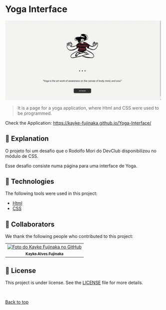 # Yoga Interface

<img src="./assets/img/gif.gif" width="500px" alt="Gif do Teste">

>  It is a page for a yoga application, where Html and CSS were used to be programmed.

Check the Application: https://kayke-fujinaka.github.io/Yoga-Interface/
## :page_facing_up: Explanation

O projeto foi um desafio que o Rodolfo Mori do DevClub disponibilizou no módulo de CSS.

Esse desafio consiste numa página para uma interface de Yoga.
## :rocket: Technologies ##

The following tools were used in this project:

- [Html](https://developer.mozilla.org/pt-BR/docs/Web/HTML/Element/html/)  
- [CSS](https://developer.mozilla.org/pt-BR/docs/Web/CSS)  
## 🤝 Collaborators

We thank the following people who contributed to this project:

<table>
  <tr>
    <td align="center">
      <a href="#">
        <img src="https://avatars.githubusercontent.com/u/98772000?s=400&u=80de9af672be7f75cc7a546838552cf63d5b82fe&v=4" width="140px;" alt="Foto do Kayke Fujinaka no GitHub"/><br>
        <sub>
          <b>Kayke Alves Fujinaka</b>
        </sub>
      </a>
    </td>
  </tr>
</table>

## 📝 License

This project is under license. See the [LICENSE](LICENSE.md) file for more details.

&#xa0;

<a href="#top">Back to top</a>
